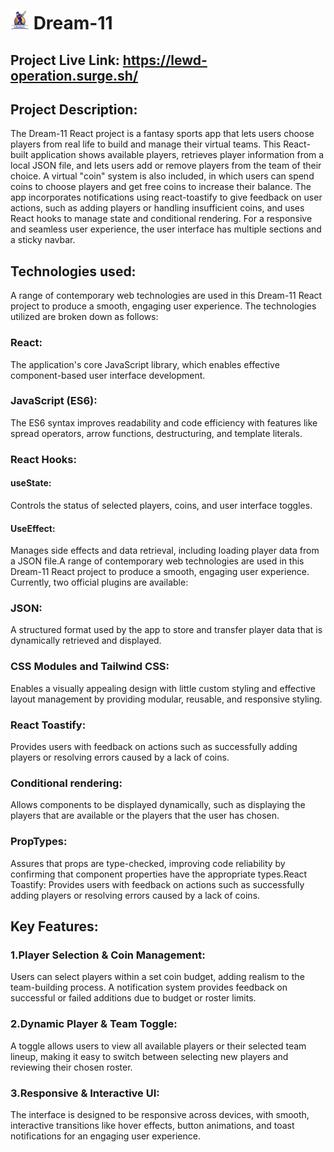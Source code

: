 # <img src="./src/assets/images/logo.png" alt="Cricket-logo" width="30" height="30"/> Dream-11
## Project Live Link: https://lewd-operation.surge.sh/  
## Project Description:  
The Dream-11 React project is a fantasy sports app that lets users choose players from real life to build and manage their virtual teams. This React-built application shows available players, retrieves player information from a local JSON file, and lets users add or remove players from the team of their choice. A virtual "coin" system is also included, in which users can spend coins to choose players and get free coins to increase their balance. The app incorporates notifications using react-toastify to give feedback on user actions, such as adding players or handling insufficient coins, and uses React hooks to manage state and conditional rendering. For a responsive and seamless user experience, the user interface has multiple sections and a sticky navbar.
## Technologies used:  
A range of contemporary web technologies are used in this Dream-11 React project to produce a smooth, engaging user experience. The technologies utilized are broken down as follows:
### React:
The application's core JavaScript library, which enables effective component-based user interface development.
### JavaScript (ES6):
The ES6 syntax improves readability and code efficiency with features like spread operators, arrow functions, destructuring, and template literals.
### React Hooks:
#### useState:
Controls the status of selected players, coins, and user interface toggles.
#### UseEffect:
Manages side effects and data retrieval, including loading player data from a JSON file.A range of contemporary web technologies are used in this Dream-11 React project to produce a smooth, engaging user experience. 
Currently, two official plugins are available:
### JSON:
A structured format used by the app to store and transfer player data that is dynamically retrieved and displayed.
### CSS Modules and Tailwind CSS:
Enables a visually appealing design with little custom styling and effective layout management by providing modular, reusable, and responsive styling.
### React Toastify:
Provides users with feedback on actions such as successfully adding players or resolving errors caused by a lack of coins.
### Conditional rendering:
Allows components to be displayed dynamically, such as displaying the players that are available or the players that the user has chosen.
### PropTypes:
Assures that props are type-checked, improving code reliability by confirming that component properties have the appropriate types.React Toastify: Provides users with feedback on actions such as successfully adding players or resolving errors caused by a lack of coins.
## Key Features:
### 1.Player Selection & Coin Management:
Users can select players within a set coin budget, adding realism to the team-building process. A notification system provides feedback on successful or failed additions due to budget or roster limits.
### 2.Dynamic Player & Team Toggle:
A toggle allows users to view all available players or their selected team lineup, making it easy to switch between selecting new players and reviewing their chosen roster.
### 3.Responsive & Interactive UI:
The interface is designed to be responsive across devices, with smooth, interactive transitions like hover effects, button animations, and toast notifications for an engaging user experience.